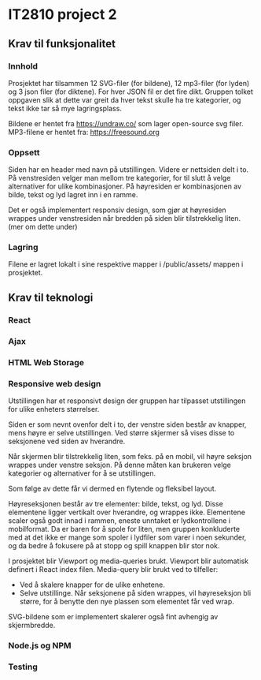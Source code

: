 # IT2810 project 2

## Krav til funksjonalitet

### Innhold
Prosjektet har tilsammen 12 SVG-filer (for bildene), 12 mp3-filer (for lyden) og 3 json filer (for diktene).
For hver JSON fil er det fire dikt. Gruppen tolket oppgaven slik at dette var greit da hver tekst skulle ha tre kategorier, og tekst ikke tar så mye lagringsplass.

Bildene er hentet fra https://undraw.co/ som lager open-source svg filer.
MP3-filene er hentet fra: https://freesound.org

### Oppsett
Siden har en header med navn på utstillingen. Videre er nettsiden delt i to. På venstresiden velger man mellom tre kategorier, for til slutt å velge alternativer for ulike kombinasjoner.
På høyresiden er kombinasjonen av bilde, tekst og lyd lagret inn i en ramme. 

Det er også implementert responsiv design, som gjør at høyresiden wrappes under venstresiden når bredden på siden blir tilstrekkelig liten. (mer om dette under)

### Lagring
Filene er lagret lokalt i sine respektive mapper i /public/assets/ mappen i prosjektet.

## Krav til teknologi

### React

### Ajax

### HTML Web Storage

### Responsive web design
Utstillingen har et responsivt design der gruppen har tilpasset utstillingen for ulike enheters størrelser.

Siden er som nevnt ovenfor delt i to, der venstre siden består av knapper, mens høyre er selve utstillingen. Ved større skjermer så vises disse to seksjonene ved siden av hverandre.

Når skjermen blir tilstrekkelig liten, som feks. på en mobil, vil høyre seksjon wrappes under venstre seksjon. På denne måten kan brukeren velge kategorier og alternativer for å se utstillingen.

Som følge av dette får vi dermed en flytende og fleksibel layout.

Høyreseksjonen består av tre elementer: bilde, tekst, og lyd. Disse elementene ligger vertikalt over hverandre, og wrappes ikke. Elementene scaler også godt innad i rammen, eneste unntaket er lydkontrollene i mobilformat. Da er baren for å spole for liten, men gruppen konkluderte med at det ikke er mange som spoler i lydfiler som varer i noen sekunder, og da bedre å fokusere på at stopp og spill knappen blir stor nok. 

I prosjektet blir Viewport og media-queries brukt. Viewport blir automatisk definert i React index filen. Media-query blir brukt ved to tilfeller:
- Ved å skalere knapper for de ulike enhetene.
- Selve utstillinge. Når seksjonene på siden wrappes, vil høyreseksjon bli større, for å benytte den nye plassen som elementet får ved wrap.

SVG-bildene som er implementert skalerer også fint avhengig av skjermbredde.


### Node.js og NPM

### Testing